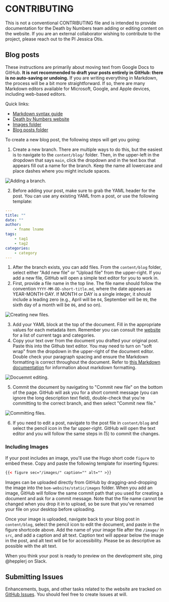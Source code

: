 # CONTRIBUTING

This is not a conventional CONTRIBUTING file and is intended to provide documentation for the Death by Numbers team adding or editing content on the website. If you are an external collaborator wishing to contribute to the project, please reach out to the PI Jessica Otis.

## Blog posts

These instructions are primarily about moving text from Google Docs to GitHub. **It is not recommended to draft your posts entirely in GitHub: there is no auto-saving or undoing.** If you are writing everything in Markdown, the process will be a bit more straightforward. If so, there are many Markdown editors available for Microsoft, Google, and Apple devices, including web-based editors.

Quick links: 

- [Markdown syntax guide](https://markdownguide.org)
- [Death by Numbers website](https://deathbynumbers.org)
- [Images folder](https://github.com/chnm/bom/tree/main/bom-website/static/images)
- [Blog posts folder](https://github.com/chnm/bom/tree/main/bom-website/content/blog)

To create a new blog post, the following steps will get you going: 

1. Create a new branch. There are multiple ways to do this, but the easiest is to navigate to the `content/blog/` folder. Then, in the upper-left in the dropdown that says `main`, click the dropdown and in the text box that appears fill out a name for the branch. Keep the name all lowercase and place dashes where you might include spaces. 

![Adding a branch.](/docs/new_branch.png)

2. Before adding your post, make sure to grab the YAML header for the post. You can use any existing YAML from a post, or use the following template: 

```yaml
---
title: ""
date: ""
author: 
	- fname lname
tags: 
	- tag1
	- tag2
categories: 
	- category
---
```

1. After the branch exists, you can add files. From the `content/blog` folder, select either "Add new file" or "Upload file" from the upper-right. If you add a new file, GitHub will open a simple text editor for you to work in.
2. First, provide a file name in the top line. The file name should follow the convention `YYYY-MM-DD-short-title.md`, where the date appears as YEAR-MONTH-DAY. If MONTH or DAY is a single integer, it should include a leading zero (e.g., April will be `04`, September will be `09`, the sixth day of a month will be `06`, and so on). 

![Creating new files.](/docs/new_file.png)

3. Add your YAML block at the top of the document. Fill in the appropriate values for each metadata item. Remember you can consult the [website](https://deathbynumbers.org/blog/) for a list of current tags and categories.
4. Copy your text over from the document you drafted your original post. Paste this into the Github text editor. You may need to turn on "soft wrap" from the dropdown in the upper-right of the document editor. Double check your paragraph spacing and ensure the Markdown formatting is correct throughout the document. Refer to [this Markdown documentation]() for information about markdown formatting.

![Docuemnt editing.](/docs/creating-editing.png)

5. Commit the document by navigating to "Commit new file" on the bottom of the page. GitHub will ask you for a short commit message (you can ignore the long description text field), double-check that you're committing to the correct branch, and then select "Commit new file." 

![Committing files.](/docs/committing.png)

6. If you need to edit a post, navigate to the post file in `content/blog` and select the pencil icon in the far upper-right. GitHub will open the text editor and you will follow the same steps in (5) to commit the changes. 

### Including Images

If your post includes an image, you'll use the Hugo short code `figure` to embed these. Copy and paste the following template for inserting figures: 

```html
{{< figure sec="/images/" caption="" alt="" >}}
```

Images can be uploaded directly from GitHub by dragging-and-dropping the image into the `bom-website/static/images` folder. When you add an image, GitHub will follow the same commit path that you used for creating a document and ask for a commit message. Note that the file name cannot be changed when you drop it in to upload, so be sure that you've renamed your file on your desktop before uploading. 

Once your image is uploaded, navigate back to your blog post in `content/blog`, select the pencil icon to edit the document, and paste in the figure shortcode above. Add the name of your image file after the `/image/` in `src`, and add a caption and alt text. Caption text will appear below the image in the post, and alt text will be for accessibility. Please be as descriptive as possible with the alt text.

When you think your post is ready to preview on the development site, ping @hepplerj on Slack.

## Submitting Issues

Enhancements, bugs, and other tasks related to the website are tracked on [GitHub Issues](https://github.com/chnm/bom/issues). You should feel free to create Issues at will.
